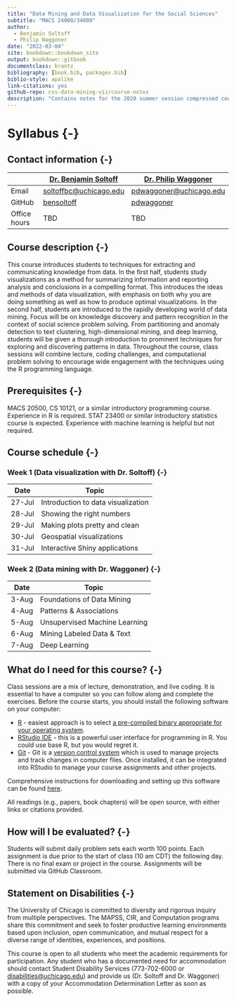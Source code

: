 ```yaml
--- 
title: "Data Mining and Data Visualization for the Social Sciences"
subtitle: "MACS 24000/34000"
author:
  - Benjamin Soltoff
  - Philip Waggoner
date: "2022-03-04"
site: bookdown::bookdown_site
output: bookdown::gitbook
documentclass: krantz
bibliography: [book.bib, packages.bib]
biblio-style: apalike
link-citations: yes
github-repo: css-data-mining-viz/course-notes
description: "Contains notes for the 2020 summer session compressed course."
---
```


# Syllabus {-}

## Contact information {-}

|  | [Dr. Benjamin Soltoff](http://www.bensoltoff.com/) | [Dr. Philip Waggoner](https://pdwaggoner.github.io/) |
|-|-|-|
| Email | soltoffbc@uchicago.edu | pdwaggoner@uchicago.edu |
| GitHub | [bensoltoff](https://github.com/bensoltoff) | [pdwaggoner](https://github.com/pdwaggoner) |
| Office hours | TBD | TBD |

## Course description {-}

This course introduces students to techniques for extracting and communicating knowledge from data. In the first half, students study visualizations as a method for summarizing information and reporting analysis and conclusions in a compelling format. This introduces the ideas and methods of data visualization, with emphasis on both why you are doing something as well as how to produce optimal visualizations. In the second half, students are introduced to the rapidly developing world of data mining. Focus will be on knowledge discovery and pattern recognition in the context of social science problem solving. From partitioning and anomaly detection to text clustering, high-dimensional mining, and deep learning, students will be given a thorough introduction to prominent techniques for exploring and discovering patterns in data. Throughout the course, class sessions will combine lecture, coding challenges, and computational problem solving to encourage wide engagement with the techniques using the R programming language.

## Prerequisites {-}

MACS 20500, CS 10121, or a similar introductory programming course. Experience in R is required. STAT 23400 or similar introductory statistics course is expected. Experience with machine learning is helpful but not required.

## Course schedule {-}

### Week 1 (Data visualization with Dr. Soltoff) {-}

| Date | Topic |
|-|-|
| 27-Jul | Introduction to data visualization |
| 28-Jul | Showing the right numbers |
| 29-Jul | Making plots pretty and clean |
| 30-Jul | Geospatial visualizations |
| 31-Jul | Interactive Shiny applications |

### Week 2 (Data mining with Dr. Waggoner) {-}

| Date | Topic |
|-|-|
| 3-Aug | Foundations of Data Mining |
| 4-Aug | Patterns & Associations |
| 5-Aug | Unsupervised Machine Learning |
| 6-Aug | Mining Labeled Data & Text |
| 7-Aug | Deep Learning |

## What do I need for this course? {-}

Class sessions are a mix of lecture, demonstration, and live coding. It is essential to have a computer so you can follow along and complete the exercises. Before the course starts, you should install the following software on your computer:

* [R](https://www.r-project.org/) - easiest approach is to select [a pre-compiled binary appropriate for your operating system](https://cran.rstudio.com/).
* [RStudio IDE](https://www.rstudio.com/products/RStudio/) - this is a powerful user interface for programming in R. You could use base R, but you would regret it.
* [Git](https://git-scm.com/) - Git is a [version control system](https://en.wikipedia.org/wiki/Version_control) which is used to manage projects and track changes in computer files. Once installed, it can be integrated into RStudio to manage your course assignments and other projects.

Comprehensive instructions for downloading and setting up this software can be found [here](https://cfss.uchicago.edu/setup/#option-2-install-the-software-locally).

All readings (e.g., papers, book chapters) will be open source, with either links or citations provided.

## How will I be evaluated? {-}

Students will submit daily problem sets each worth 100 points. Each assignment is due prior to the start of class (10 am CDT) the following day. There is no final exam or project in the course. Assignments will be submitted via GitHub Classroom.

## Statement on Disabilities {-}

The University of Chicago is committed to diversity and rigorous inquiry from multiple perspectives. The MAPSS, CIR, and Computation programs share this commitment and seek to foster productive learning environments based upon inclusion, open communication, and mutual respect for a diverse range of identities, experiences, and positions.

This course is open to all students who meet the academic requirements for participation. Any student who has a documented need for accommodation should contact Student Disability Services (773-702-6000 or [disabilities@uchicago.edu](mailto:disabilities@uchicago.edu)) and provide us (Dr. Soltoff and Dr. Waggoner) with a copy of your Accommodation Determination Letter as soon as possible.
